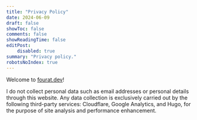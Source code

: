 ```yaml
---
title: "Privacy Policy"
date: 2024-06-09
draft: false
showToc: false
comments: false
showReadingTime: false
editPost:
    disabled: true
summary: "Privacy policy."
robotsNoIndex: true
---
```

Welcome to [fourat.dev](https://fourat.dev)!

I do not collect personal data such as email addresses or personal details through this website. Any data collection is exclusively carried out by the following third-party services: Cloudflare, Google Analytics, and Hugo, for the purpose of site analysis and performance enhancement.

<!-- ### 1. Introduction :
I am committed to respecting the privacy of visitors to my personal portfolio website. This policy outlines how your data is handled in connection with my website.

### 2. Use of Third-Party Services :
While I don't collect personal data directly through my website, third-party services such as Cloudflare, Google Analytics, and Hugo may collect data to enhance user experience and analyze website usage. These services may gather information such as IP addresses, geographical locations, browser types, and page views.

### 3. Cookies :
My website utilizes cookies, which are small files placed on your device by web servers when you visit certain pages. These cookies are used by third-party services to improve website functionality and gather analytics data. By using my website, you consent to the use of these cookies.

This site also remembers your theme preference (light or dark) in a cookie.

### 4. No Personal Data Collection :
I do not collect personal data like emails or personal details through my website. Any data collection is solely done by the third-party services mentioned for the purpose of website analytics and performance.

### 5. Security :
While I take reasonable steps to ensure the security of my website, please be aware that no internet transmission is entirely secure. I cannot guarantee the security of data transmitted to or by my site.

### 6. Your Privacy Rights :
Since I do not collect personal data, there are limited actions I can take regarding your data. However, you may have rights concerning your data under the policies of third-party services used by my website.

### 7. Amendments :
I may update this policy occasionally by publishing a new version on my website. You are advised to review this page periodically for any changes.

### 8. Third-Party Websites :
My website may include links to other websites. Please note that I have no control over the privacy practices of these external sites.

### 9. Contact :
For any questions about this privacy policy, feel free to reach out to me via [email](mailto:mastouri.fourat@gmail.com).

Thank you for visiting my website! -->